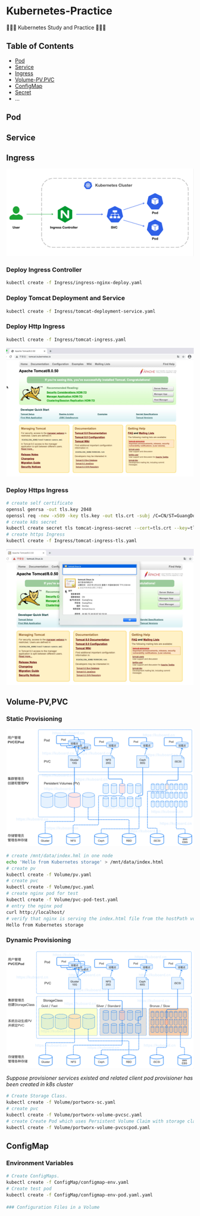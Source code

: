# Kubernetes-Practice

🎉🎉🎉  Kubernetes Study and Practice 🎉🎉🎉 

## Table of Contents

  - [Pod](#Pod)
  - [Service](#Service)
  - [Ingress](#Ingress)
  - [Volume-PV,PVC](#volume-pvpvc)
  - [ConfigMap](#ConfigMap)
  - [Secret](#Secret)
  - ...
  
## Pod

## Service

## Ingress
![alt text](https://github.com/luisxiaomai/Images/blob/master/Kubernetes-Practice/ingress-flow.png)

### Deploy Ingress Controller
```bash	
kubectl create -f Ingress/ingress-nginx-deploy.yaml
```

### Deploy Tomcat Deployment and Service
```bash	
kubectl create -f Ingress/tomcat-deployment-service.yaml
```

### Deploy Http Ingress
```bash	
kubectl create -f Ingress/tomcat-ingress.yaml
```
![alt text](https://github.com/luisxiaomai/Images/blob/master/Kubernetes-Practice/ingress-http.png)

### Deploy Https Ingress

```bash
# create self certificate
openssl genrsa -out tls.key 2048
openssl req -new -x509 -key tls.key -out tls.crt -subj /C=CN/ST=GuangDong/L=GuangZhou/O=DevOps/CN=tomcat.linux.io -days 3650
# create k8s secret
kubectl create secret tls tomcat-ingress-secret --cert=tls.crt --key=tls.key -n testing
# create https Ingress
kubectl create -f Ingress/tomcat-ingress-tls.yaml
```     
![alt text](https://github.com/luisxiaomai/Images/blob/master/Kubernetes-Practice/ingress-https.png)

  
## Volume-PV,PVC
### Static Provisioning
![alt text](https://github.com/luisxiaomai/Images/blob/master/Kubernetes-Practice/static-volume.png)

```bash
# create /mnt/data/index.hml in one node
echo 'Hello from Kubernetes storage' > /mnt/data/index.html
# create pv
kubectl create -f Volume/pv.yaml
# create pvc
kubectl create -f Volume/pvc.yaml
# create nginx pod for test
kubectl create -f Volume/pvc-pod-test.yaml
# entry the nginx pod 
curl http://localhost/
# verify that nginx is serving the index.html file from the hostPath volume
Hello from Kubernetes storage
```
### Dynamic Provisioning
![alt text](https://github.com/luisxiaomai/Images/blob/master/Kubernetes-Practice/dynamic-volume.png)

*Suppose provisioner services existed and related client pod provisioner has been created in k8s cluster*
```bash
# Create Storage Class.
kubectl create -f Volume/portworx-sc.yaml
# create pvc
kubectl create -f Volume/portworx-volume-pvcsc.yaml
# create Create Pod which uses Persistent Volume Claim with storage class.
kubectl create -f Volume/portworx-volume-pvcscpod.yaml
```
  
## ConfigMap
### Environment Variables
```bash
# Create ConfigMaps.
kubectl create -f ConfigMap/configmap-env.yaml
# Create test pod
kubectl create -f ConfigMap/configmap-env-pod.yaml.yaml

### Configuration Files in a Volume

